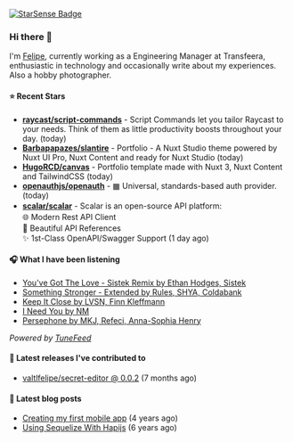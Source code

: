 <a href="https://starsense.app/developer-types" target="_blank"><img src="https://starsense.app/api/badge/?user=valtlfelipe" alt="StarSense Badge"></a>

### Hi there 👋

I'm [Felipe](https://felipevm.com), currently working as a Engineering Manager at Transfeera, enthusiastic in technology and occasionally write about my experiences. Also a hobby photographer.

#### ⭐ Recent Stars
- **[raycast/script-commands](https://github.com/raycast/script-commands)** - Script Commands let you tailor Raycast to your needs. Think of them as little productivity boosts throughout your day. (today)
- **[Barbapapazes/slantire](https://github.com/Barbapapazes/slantire)** - Portfolio - A Nuxt Studio theme powered by Nuxt UI Pro, Nuxt Content and ready for Nuxt Studio (today)
- **[HugoRCD/canvas](https://github.com/HugoRCD/canvas)** - Portfolio template made with Nuxt 3, Nuxt Content and TailwindCSS (today)
- **[openauthjs/openauth](https://github.com/openauthjs/openauth)** - ▦ Universal, standards-based auth provider. (today)
- **[scalar/scalar](https://github.com/scalar/scalar)** - Scalar is an open-source API platform:　　　　　　　　　　　　　　　　　　　　　　　　　　　　　　　　　　　　　　　🌐 Modern Rest API Client　　　　　　　　　　　　　　　　　　　　　　　　　　　　　　　　　　　　　　　　📖 Beautiful API References　　　　　　　　　　　　　　　　　　　　　　　　　　　　　　　　　　　　　　　　✨ 1st-Class OpenAPI/Swagger Support (1 day ago)

#### 🎧 What I have been listening
- [You&#39;ve Got The Love - Sistek Remix by Ethan Hodges, Sistek](https://open.spotify.com/track/6xRhFcqq4FX9b0PFZU1j43)
- [Something Stronger - Extended by Rules, SHYA, Coldabank](https://open.spotify.com/track/15kmNeLNr4OoZSDCwbCMQf)
- [Keep It Close by LVSN, Finn Kleffmann](https://open.spotify.com/track/7iB7HaKoeqZjv5yfVFiKZf)
- [I Need You by NM](https://open.spotify.com/track/6ryHTSmigay3EsWre6ecpV)
- [Persephone by MKJ, Refeci, Anna-Sophia Henry](https://open.spotify.com/track/5JHr64NGbfzD8pj8o5BQ2g)

_Powered by [TuneFeed](https://tunefeed.app?ref=valtlfelipe-gh-profile)_ 

#### 🚀 Latest releases I've contributed to


- [valtlfelipe/secret-editor @ 0.0.2](https://github.com/valtlfelipe/secret-editor/releases/tag/0.0.2) (7 months ago)

#### 📄 Latest blog posts
- [Creating my first mobile app](https://felipevm.com/posts/creating-my-first-mobile-app/) (4 years ago)
- [Using Sequelize With Hapijs](https://felipevm.com/posts/using-sequelize-with-hapijs/) (6 years ago)
